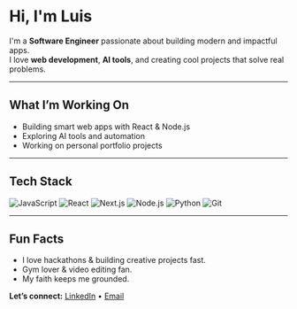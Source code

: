 #  Hi, I'm Luis 

 I'm a **Software Engineer** passionate about building modern and impactful apps.  
I love **web development**, **AI tools**, and creating cool projects that solve real problems.

---

## What I’m Working On
-  Building smart web apps with React & Node.js
-  Exploring AI tools and automation
-  Working on personal portfolio projects

---

##  Tech Stack
![JavaScript](https://img.shields.io/badge/-JavaScript-F7DF1E?style=flat&logo=javascript&logoColor=000)
![React](https://img.shields.io/badge/-React-61DAFB?style=flat&logo=react&logoColor=000)
![Next.js](https://img.shields.io/badge/-Next.js-000000?style=flat&logo=nextdotjs)
![Node.js](https://img.shields.io/badge/-Node.js-339933?style=flat&logo=nodedotjs&logoColor=fff)
![Python](https://img.shields.io/badge/-Python-3776AB?style=flat&logo=python&logoColor=fff)
![Git](https://img.shields.io/badge/-Git-F05032?style=flat&logo=git&logoColor=fff)

---

##  Fun Facts
-  I love hackathons & building creative projects fast.  
-  Gym lover & video editing fan.  
-  My faith keeps me grounded.

 **Let’s connect:** [LinkedIn](https://www.linkedin.com/in/luis-saravia-645700233/) • [Email](saravia.alberto17@gmail.com)
